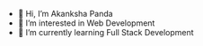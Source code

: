 - 👋 Hi, I’m Akanksha Panda
- 👀 I’m interested in Web Development
- 🌱 I’m currently learning Full Stack Development

<!---
akpanda01/akpanda01 is a ✨ special ✨ repository because its `README.md` (this file) appears on your GitHub profile.
You can click the Preview link to take a look at your changes.
--->
